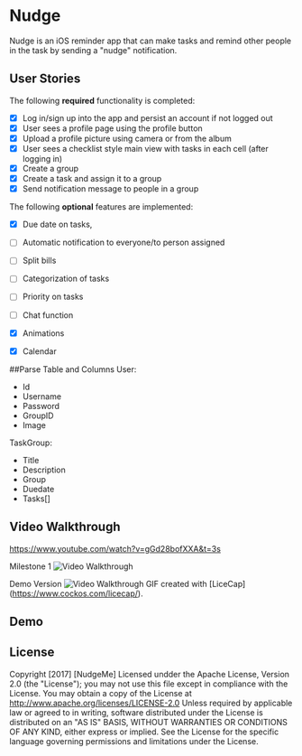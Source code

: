 # Nudge
Nudge is an iOS reminder app that can make tasks and remind other people in the task by sending a "nudge" notification.

## User Stories
The following **required** functionality is completed:
- [x] Log in/sign up into the app and persist an account if not logged out
- [x] User sees a profile page using the profile button
- [X] Upload a profile picture using camera or from the album
- [X] User sees a checklist style main view with tasks in each cell (after logging in)
- [X] Create a group 
- [X] Create a task and assign it to a group
- [x] Send notification message to people in a group

The following **optional** features are implemented:
- [X] Due date on tasks, 
- [ ] Automatic notification to everyone/to person assigned
- [ ] Split bills
- [ ] Categorization of tasks
- [ ] Priority on tasks
- [ ] Chat function
- [X] Animations
- [X] Calendar


##Parse Table and Columns
User:
- Id
- Username
- Password
- GroupID
- Image

TaskGroup:
- Title
- Description
- Group
- Duedate
- Tasks[]

## Video Walkthrough
https://www.youtube.com/watch?v=gGd28bofXXA&t=3s

Milestone 1
<img src='http://i.imgur.com/dKbytrm.gif' title='Video Walkthrough' width='' alt='Video Walkthrough' />

Demo Version
<img src='http://i.imgur.com/OMXO6GM.gif' title='Video Walkthrough' width='' alt='Video Walkthrough' />
GIF created with [LiceCap] (https://www.cockos.com/licecap/).

## Demo

## License
   Copyright [2017] [NudgeMe] 
   Licensed undder the Apache License, Version 2.0 (the "License");
   you may not use this file except in compliance with the License.
   You may obtain a copy of the License at
       http://www.apache.org/licenses/LICENSE-2.0
   Unless required by applicable law or agreed to in writing, software
   distributed under the License is distributed on an "AS IS" BASIS,
   WITHOUT WARRANTIES OR CONDITIONS OF ANY KIND, either express or implied.
   See the License for the specific language governing permissions and
   limitations under the License.
